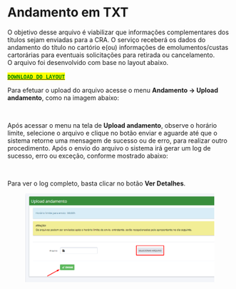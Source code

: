 # Andamento em TXT

O objetivo desse arquivo é viabilizar que informações complementares dos títulos sejam enviadas para a CRA. O serviço receberá os dados do andamento do título no cartório e(ou) informações de emolumentos/custas cartorárias para eventuais solicitações para retirada ou cancelamento.\
O arquivo foi desenvolvido com base no layout abaixo.&#x20;

<mark style="color:green;">​</mark>[<mark style="color:green;">**`DOWNLOAD DO LAYOUT`**</mark>](https://github.com/p21sistemas/manual-cra-21/raw/main/Layout\_Andamento.pdf)<mark style="color:green;">​</mark>

Para efetuar o upload do arquivo acesse o menu **Andamento -> Upload andamento**, como na imagem abaixo:

<figure><img src="https://3536069079-files.gitbook.io/~/files/v0/b/gitbook-x-prod.appspot.com/o/spaces%2F5Jp5prZyiHiB8vcRt5k5%2Fuploads%2FLh6i7jJPSzVLp2W7LOQT%2Fimage.png?alt=media&#x26;token=7d9783a1-6c51-4955-857d-7572633537fd" alt=""><figcaption></figcaption></figure>

Após acessar o menu na tela de **Upload andamento**, observe o horário limite, selecione o arquivo e clique no botão enviar e aguarde até que o sistema retorne uma mensagem de sucesso ou de erro, para realizar outro procedimento. Após o envio do arquivo o sistema irá gerar um log de sucesso, erro ou exceção, conforme mostrado abaixo:

<figure><img src="https://3536069079-files.gitbook.io/~/files/v0/b/gitbook-x-prod.appspot.com/o/spaces%2F5Jp5prZyiHiB8vcRt5k5%2Fuploads%2Fy8vMblkBXdgIIPuo1nJo%2Fimage.png?alt=media&#x26;token=22f8a965-004a-463b-bb34-8efe2920bf71" alt=""><figcaption></figcaption></figure>

Para ver o log completo, basta clicar no botão **Ver Detalhes**.

<figure><img src="../../.gitbook/assets/image (72).png" alt=""><figcaption></figcaption></figure>
